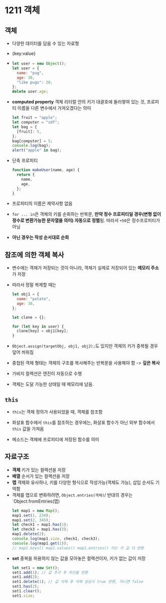 # 1211 객체

## 객체

- 다양한 데이터를 담음 수 있는 자료형
- {key:value}
- ```javascript
  let user = new Object();
  let user = {
    name: "pug",
    age: 30,
    "like pugs": 20,
  };
  delete user.age;
  ```
- **computed property** 객체 리터럴 안의 키가 대괄호에 둘러쌓여 있는 것, 프로피티 이름을 다른 변수에서 가져오겠다는 의미
  ```javascript
  let fruit = "apple";
  let computer = "sdf";
  let bag = {
    [fruit]: 5,
  };
  bag[computer] = 5;
  console.log(bag);
  alert("apple" in bag);
  ```
- 단축 프로피티

  ```javascript
  function makeUser(name, age) {
    return {
      name,
      age,
    };
  }
  ```

- 프로피티의 이름은 제약사항 없음
- `for ... in`은 객체의 키를 순회하는 반복문, **만약 정수 프로피티일 경우(변형 없이 정수로 변환가능한 문자열을 의미) 자동으로 정렬**됨. 따라서 `+50`은 정수프로피티가 아님
- **아닌 경우는 작성 순서대로 순회**

## 참조에 의한 객체 복사

- 변수에는 객체가 저장되는 것이 아니라, 객체가 실제로 저장되어 있는 **메모리 주소**가 저장
- 따라서 정말 복제할 때는

  ```javascript
  let obj1 = {
    name: "potato",
    age: 30,
  };

  let clone = {};

  for (let key in user) {
    clone[key] = obj1[key];
  }
  ```

- `Object.assign(targetObj, obj1, obj2);`도 있지만 객체의 키가 중복될 경우 덮어 씌워짐

- 중첩된 객체 형태는 객체의 구조를 복사해주는 반복문을 사용해야 함 -> **깊은 복사**

- 가비지 컬렉션은 엔진이 자동으로 수행
- 객체는 도달 가능한 상태일 때 메모리에 남음.

## `this`

- `this`는 객체 정의가 사용되었을 때, 객체를 참조함

- 화살표 함수에서 `this`를 참조하는 경우에는, 화살표 함수가 아닌 외부 함수에서 `this` 값을 가져옴

- 메소드는 객체에 프로피티에 저장된 함수를 의미

## 자료구조

- **객체** 키가 있는 컬렉션을 저장
- **배열** 순서가 있는 컬렉션을 저장
- **맵** 객체와 유사하나, 키를 다양한 형식으로 작성가능(객체도 가능), 삽입 순서도 기억함
- 객체를 맵으로 변화하려면, `Object.entries(객체)`/ 반대의 경우는 `Object.fromEntries(맵)
  ```javascript
  let map1 = new Map();
  map1.set(1, 234);
  map1.set(2, 345);
  let check1 = map1.has(1);
  let check3 = map1.has(3);
  map1.delete(2);
  console.log(map1.size, check1, check3);
  console.log(map1.get(1));
  // map1.keys() map1.values() map1.entries() 이는 키 값 다 반환
  ```
- **set** 중복을 허용하지 않는 값을 모아놓은 컬렉션이자, 키가 없는 값이 저장
  ```javascript
  let set1 = new Set();
  set1.add(1); // 값 추가 후 자신을 반환
  set1.add(2);
  set1.delete(1); // 값 삭제 후 삭제 성공시 true 반환, 아니면 false
  set1.has(2);
  set1.clear();
  set1.size;
  ```
